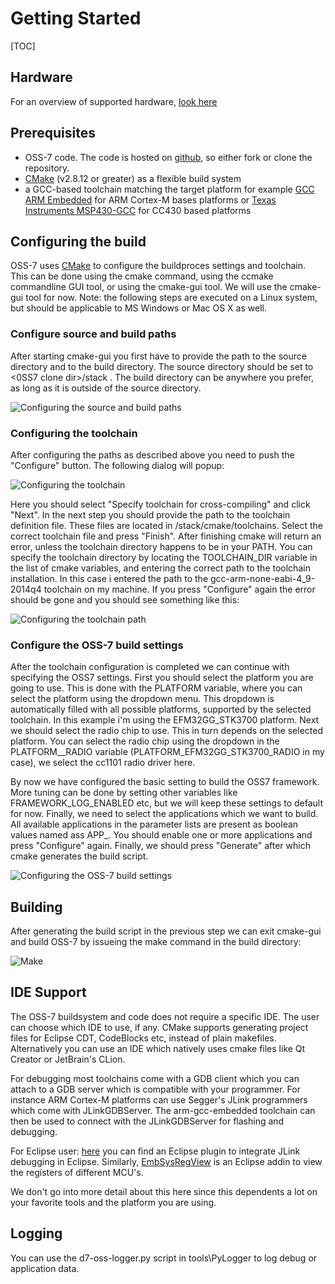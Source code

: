 # Getting Started

[TOC]

## Hardware

For an overview of supported hardware, [look here](hardware.md)

## Prerequisites

- OSS-7 code. The code is hosted on [github](https://github.com/mosaic-lopow/dash7-ap-open-source-stack/commits/master), so either fork or clone the repository.
- [CMake](http://www.cmake.org/) (v2.8.12 or greater) as a flexible build system
- a GCC-based toolchain matching the target platform for example [GCC ARM Embedded](https://launchpad.net/gcc-arm-embedded) for ARM Cortex-M bases platforms or [Texas Instruments MSP430-GCC](http://software-dl.ti.com/msp430/msp430_public_sw/mcu/msp430/MSPGCC/latest/index_FDS.html)
for CC430 based platforms

## Configuring the build

OSS-7 uses [CMake](http://www.cmake.org/) to configure the buildproces settings and toolchain.
This can be done using the cmake command, using the ccmake commandline GUI tool, or using the cmake-gui tool.
We will use the cmake-gui tool for now.
Note: the following steps are executed on a Linux system, but should be applicable to MS Windows or Mac OS X as well.

### Configure source and build paths

After starting cmake-gui you first have to provide the path to the source directory and to the build directory.
The source directory should be set to <0SS7 clone dir>/stack .
The build directory can be anywhere you prefer, as long as it is outside of the source directory.

![Configuring the source and build paths](cmake-1.png)

### Configuring the toolchain

After configuring the paths as described above you need to push the "Configure" button.
The following dialog will popup:

![Configuring the toolchain](cmake-2.png)

Here you should select "Specify toolchain for cross-compiling" and click "Next".
In the next step you should provide the path to the toolchain definition file.
These files are located in <OSS7 clone dir>/stack/cmake/toolchains.
Select the correct toolchain file and press "Finish".
After finishing cmake will return an error, unless the toolchain directory happens to be in your PATH.
You can specify the toolchain directory by locating the TOOLCHAIN_DIR variable in the list of cmake variables,
and entering the correct path to the toolchain installation. In this case i entered the path to the gcc-arm-none-eabi-4_9-2014q4 
toolchain on my machine. If you press "Configure" again the error should be gone and you should see something like this:

![Configuring the toolchain path](cmake-3.png)

### Configure the OSS-7 build settings

After the toolchain configuration is completed we can continue with specifying the OSS7 settings.
First you should select the platform you are going to use. This is done with the PLATFORM variable,
where you can select the platform using the dropdown menu. This dropdown is automatically filled with all possible platforms,
supported by the selected toolchain. In this example i'm using the EFM32GG_STK3700 platform.
Next we should select the radio chip to use. This in turn depends on the selected platform. 
You can select the radio chip using the dropdown in the PLATFORM_<platform name>_RADIO variable (PLATFORM_EFM32GG_STK3700_RADIO in my case), 
we select the cc1101 radio driver here.

By now we have configured the basic setting to build the OSS7 framework. More tuning can be done by setting other variables like FRAMEWORK_LOG_ENABLED etc,
but we will keep these settings to default for now. Finally, we need to select the applications which we want to build.
All available applications in the parameter lists are present as boolean values named ass APP_<name>.
You should enable one or more applications and press "Configure" again. Finally, we should press "Generate" after which cmake generates the build script.

![Configuring the OSS-7 build settings](cmake-4.png)

## Building

After generating the build script in the previous step we can exit cmake-gui and build OSS-7 by issueing the make command in the build directory:

![Make](make.png)

## IDE Support

The OSS-7 buildsystem and code does not require a specific IDE. The user can choose which IDE to use, if any.
CMake supports generating project files for Eclipse CDT, CodeBlocks etc, instead of plain makefiles.
Alternatively you can use an IDE which natively uses cmake files like Qt Creator or JetBrain's CLion.

For debugging most toolchains come with a GDB client which you can attach to a GDB server which is compatible with your programmer.
For instance ARM Cortex-M platforms can use Segger's JLink programmers which come with JLinkGDBServer. The arm-gcc-embedded toolchain
can then be used to connect with the JLinkGDBServer for flashing and debugging. 

For Eclipse user: [here](http://gnuarmeclipse.livius.net/) you can find an Eclipse plugin to integrate JLink debugging in Eclipse. 
Similarly, [EmbSysRegView](http://embsysregview.sourceforge.net/) is an Eclipse addin to view the registers of different MCU's.

We don't go into more detail about this here since this dependents a lot on your favorite tools and the platform you are using.

## Logging

You can use the d7-oss-logger.py script in tools\PyLogger to log debug or application data.
